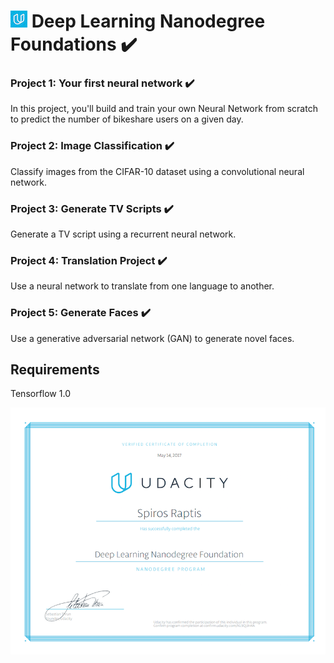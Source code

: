 # ![udacity](udacity.jpg) Deep Learning Nanodegree Foundations :heavy_check_mark:

### Project 1: Your first neural network :heavy_check_mark:
In this project, you'll build and train your own Neural Network from scratch to predict the number of bikeshare users on a given day.

### Project 2: Image Classification :heavy_check_mark:
Classify images from the CIFAR-10 dataset using a convolutional neural network.

### Project 3: Generate TV Scripts :heavy_check_mark:
Generate a TV script using a recurrent neural network.

### Project 4: Translation Project :heavy_check_mark:
Use a neural network to translate from one language to another.

### Project 5: Generate Faces :heavy_check_mark:
Use a generative adversarial network (GAN) to generate novel faces.


## Requirements
Tensorflow 1.0

![img](dlndf.png)



